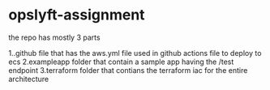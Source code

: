 # opslyft-assignment

the repo has mostly 3 parts 

1..github file that has the aws.yml file used in github actions file to deploy to ecs
2.exampleapp folder that contain a sample app having the /test endpoint 
3.terraform folder that contians the terraform iac for the entire architecture
